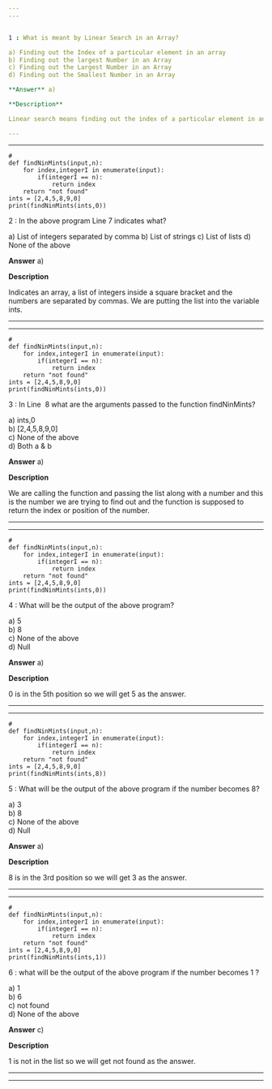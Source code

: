 ```yaml
---
---


1 : What is meant by Linear Search in an Array?  

a) Finding out the Index of a particular element in an array  
b) Finding out the largest Number in an Array  
c) Finding out the Largest Number in an Array  
d) Finding out the Smallest Number in an Array  

**Answer** a) 

**Description**

Linear search means finding out the index of a particular element in an Array. It is one of the simplest forms of search option and the goal is to finding out something.  

---
```

---


```
#
def findNinMints(input,n):
    for index,integerI in enumerate(input):
        if(integerI == n):
            return index
    return "not found"
ints = [2,4,5,8,9,0]
print(findNinMints(ints,0))
```

2 : In the above program Line 7 indicates what?

a) List of integers separated by comma
b) List of strings
c) List of lists
d) None of the above

**Answer** a) 

**Description**

Indicates an array, a list of integers inside a square bracket and the numbers are separated by commas. We are putting the list into the variable ints.  

---
---


```
#
def findNinMints(input,n):
    for index,integerI in enumerate(input):
        if(integerI == n):
            return index
    return "not found"
ints = [2,4,5,8,9,0]
print(findNinMints(ints,0))
```

3 : In Line  8 what are the arguments passed to the function findNinMints?  

a) ints,0  
b) [2,4,5,8,9,0]  
c) None of the above  
d) Both a & b  

**Answer** a) 

**Description**

We are calling the function and passing the list along with a number and this is the number we are trying to find out and the function is supposed to return the index or position of the number.

---
---


```
#
def findNinMints(input,n):
    for index,integerI in enumerate(input):
        if(integerI == n):
            return index
    return "not found"
ints = [2,4,5,8,9,0]
print(findNinMints(ints,0))
```

4 : What will be the output of the above program?  

a) 5  
b) 8  
c) None of the above  
d) Null  

**Answer** a) 

**Description**

0 is in the 5th position so we will get 5 as the answer.

---
---


```
#
def findNinMints(input,n):
    for index,integerI in enumerate(input):
        if(integerI == n):
            return index
    return "not found"
ints = [2,4,5,8,9,0]
print(findNinMints(ints,8))
```

5 : What will be the output of the above program if the number becomes 8?  

a) 3  
b) 8  
c) None of the above  
d) Null  

**Answer** a) 

**Description**

8 is in the 3rd position so we will get 3 as the answer.

---
---


```
#
def findNinMints(input,n):
    for index,integerI in enumerate(input):
        if(integerI == n):
            return index
    return "not found"
ints = [2,4,5,8,9,0]
print(findNinMints(ints,1))
```

6 : what will be the output of the above program if the number becomes 1 ?

a) 1  
b) 6  
c) not found  
d) None of the above  

**Answer** c) 

**Description**

1 is not in the list so we will get not found as the answer.

---
---


```





